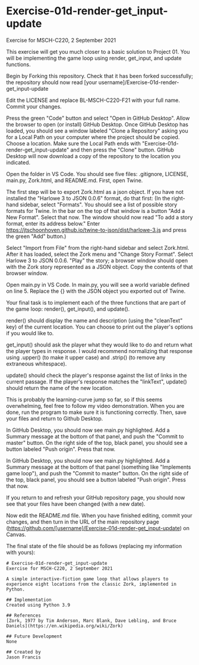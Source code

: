 # Exercise-01d-render-get_input-update
Exercise for MSCH-C220, 2 September 2021

This exercise will get you much closer to a basic solution to Project 01. You will be implementing the game loop using render, get_input, and update functions.

Begin by Forking this repository. Check that it has been forked successfully; the repository should now read [your username]/Exercise-01d-render-get_input-update

Edit the LICENSE and replace BL-MSCH-C220-F21 with your full name. Commit your changes.

Press the green "Code" button and select "Open in GitHub Desktop". Allow the browser to open (or install) GitHub Desktop. Once GitHub Desktop has loaded, you should see a window labeled "Clone a Repository" asking you for a Local Path on your computer where the project should be copied. Choose a location. Make sure the Local Path ends with "Exercise-01d-render-get_input-update" and then press the "Clone" button. GitHub Desktop will now download a copy of the repository to the location you indicated.

Open the folder in VS Code. You should see five files: .gitignore, LICENSE, main.py, Zork.html, and README.md. First, open Twine.

The first step will be to export Zork.html as a json object. If you have not installed the "Harlowe 3 to JSON 0.0.6" format, do that first: (In the right-hand sidebar, select "Formats". You should see a list of possible story formats for Twine. In the bar on the top of that window is a button "Add a New Format". Select that now. The window should now read "To add a story format, enter its address below." Enter https://jtschoonhoven.github.io/twine-to-json/dist/harlowe-3.js and press the green "Add" button.)

Select "Import from File" from the right-hand sidebar and select Zork.html. After it has loaded, select the Zork menu and "Change Story Format". Select Harlowe 3 to JSON 0.0.6. "Play" the story; a browser window should open with the Zork story represented as a JSON object. Copy the contents of that browser window. 

Open main.py in VS Code. In main.py, you will see a world variable defined on line 5. Replace the {} with the JSON object you exported out of Twine.

Your final task is to implement each of the three functions that are part of the game loop: render(), get_input(), and update().

render() should display the name and description (using the "cleanText" key) of the current location. You can choose to print out the player's options if you would like to.

get_input() should ask the player what they would like to do and return what the player types in response. I would recommend normalizing that response using .upper() (to make it upper case) and .strip() (to remove any extraneous whitespace).

update() should check the player's response against the list of links in the current passage. If the player's response matches the "linkText", update() should return the name of the new location.

This is probably the learning-curve jump so far, so if this seems overwhelming, feel free to follow my video demonstration. When you are  done, run the program to make sure it is functioning correctly. Then, save your files and return to Github Desktop.

In GitHub Desktop, you should now see main.py highlighted. Add a Summary message at the bottom of that panel, and push the "Commit to master" button. On the right side of the top, black panel, you should see a button labeled "Push origin". Press that now.

In GitHub Desktop, you should now see main.py highlighted. Add a Summary message at the bottom of that panel (something like "Implements game loop"), and push the "Commit to master" button. On the right side of the top, black panel, you should see a button labeled "Push origin". Press that now.

If you return to and refresh your GitHub repository page, you should now see that your files have been changed (with a new date).

Now edit the README.md file. When you have finished editing, commit your changes, and then turn in the URL of the main repository page (https://github.com/[username]/Exercise-01d-render-get_input-update) on Canvas.

The final state of the file should be as follows (replacing my information with yours):
```
# Exercise-01d-render-get_input-update
Exercise for MSCH-C220, 2 September 2021

A simple interactive-fiction game loop that allows players to experience eight locations from the classic Zork, implemented in Python.

## Implementation
Created using Python 3.9

## References
[Zork, 1977 by Tim Anderson, Marc Blank, Dave Lebling, and Bruce Daniels](https://en.wikipedia.org/wiki/Zork)

## Future Development
None

## Created by
Jason Francis
```